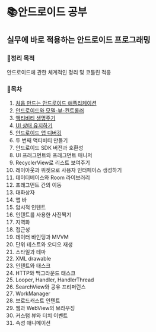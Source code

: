 # 📚안드로이드 공부

## 실무에 바로 적용하는 안드로이드 프로그래밍

### 📌정리 목적
  안드로이드에 관한 체계적인 정리 및 코틀린 적응

### 📌목차

1. [처음 만드는 안드로이드 애플리케이션](https://github.com/ssonghj/AndroidProgramming-Big-Nerd-Ranch-Guide-/tree/master/chapter1)
2. [안드로이드와 모델-뷰-컨트롤러](https://github.com/ssonghj/AndroidProgramming-Big-Nerd-Ranch-Guide-/tree/master/chapter2)
3. [액티비티 생명주기](https://github.com/ssonghj/AndroidProgramming-Big-Nerd-Ranch-Guide-/tree/master/chapter3)
4. [UI 상태 유지하기](https://github.com/ssonghj/AndroidProgramming-Big-Nerd-Ranch-Guide-/tree/master/chapter4)
5. [안드로이드 앱 디버깅](https://github.com/ssonghj/AndroidProgramming-Big-Nerd-Ranch-Guide-/tree/master/chapter5)
6. 두 번째 액티비티 만들기
7. 안드로이드 SDK 버전과 호환성
8. UI 프래그먼트와 프래그먼트 매니저
9. RecyclerView로 리스트 보여주기
10. 레이아웃과 위젯으로 사용자 인터페이스 생성하기
11. 데이터베이스와 Room 라이브러리
12. 프래그먼트 간의 이동
13. 대화상자
14. 앱 바
15. 암시적 인텐트
16. 인텐트를 사용한 사진찍기
17. 지역화
18. 접근성
19. 데이터 바인딩과 MVVM
20. 단위 테스트와 오디오 재생
21. 스타일과 테마
22. XML drawable
23. 인텐트와 태스크
24. HTTP와 백그라운드 태스크
25. Looper, Handler, HandlerThread
26. SearchView와 공유 프리퍼런스
27. WorkManager
28. 브로드캐스트 인텐트
29. 웹과 WebView의 브라우징
30. 커스텀 뷰와 터치 이벤트
31. 속성 애니메이션
